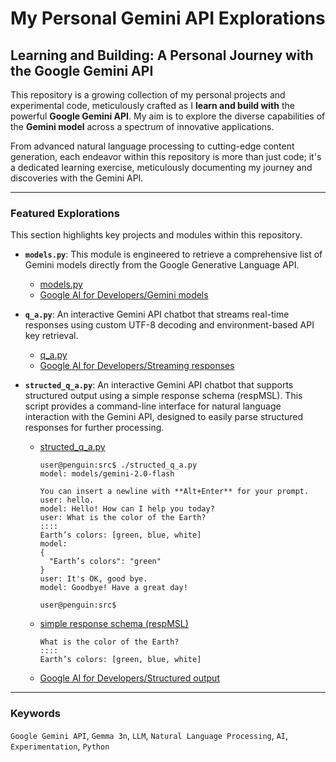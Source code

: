 # My Personal Gemini API Explorations

## Learning and Building: A Personal Journey with the Google Gemini API

This repository is a growing collection of my personal projects and experimental code, meticulously crafted as I **learn and build with** the powerful **Google Gemini API**. My aim is to explore the diverse capabilities of the **Gemini model** across a spectrum of innovative applications.

From advanced natural language processing to cutting-edge content generation, each endeavor within this repository is more than just code; it's a dedicated learning exercise, meticulously documenting my journey and discoveries with the Gemini API.

---

### Featured Explorations

This section highlights key projects and modules within this repository.

* **`models.py`**: This module is engineered to retrieve a comprehensive list of Gemini models directly from the Google Generative Language API.
    * [models.py](./src/models.py)
    * [Google AI for Developers/Gemini models](https://ai.google.dev/gemini-api/docs/models)

* **`q_a.py`**: An interactive Gemini API chatbot that streams real-time responses using custom UTF-8 decoding and environment-based API key retrieval.
    * [q_a.py](./src/q_a.py)
    * [Google AI for Developers/Streaming responses](https://ai.google.dev/gemini-api/docs/text-generation#rest_5)

* **`structed_q_a.py`**: An interactive Gemini API chatbot that supports structured output using a simple response schema (respMSL). This script provides a command-line interface for natural language interaction with the Gemini API, designed to easily parse structured responses for further processing.
    * [structed_q_a.py](./src/structed_q_a.py)
      ```plaintext
      user@penguin:src$ ./structed_q_a.py
      model: models/gemini-2.0-flash

      You can insert a newline with **Alt+Enter** for your prompt.
      user: hello.
      model: Hello! How can I help you today?
      user: What is the color of the Earth?
      ::::
      Earth’s colors: [green, blue, white]
      model:
      {
        "Earth’s colors": "green"
      }
      user: It's OK, good bye.
      model: Goodbye! Have a great day!

      user@penguin:src$
      ```
    * [simple response schema (respMSL)](./src/respsml_spec.md)
      ```plaintext
      What is the color of the Earth?
      ::::
      Earth’s colors: [green, blue, white]
      ```
    * [Google AI for Developers/Structured output](https://ai.google.dev/gemini-api/docs/structured-output#configuring-a-schema)
---

### Keywords

`Google Gemini API`, `Gemma 3n`, `LLM`, `Natural Language Processing`, `AI`, `Experimentation`, `Python`
